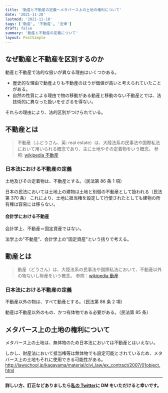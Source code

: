 ```yaml
---
title: '動産と不動産の定義〜メタバース上の土地の権利について'
date: '2021-11-28'
lastmod: '2021-11-18'
tags: ['動産', '不動産', '法律']
draft: false
summary: '動産と不動産の定義について'
layout: PostSimple
---
```


## なぜ動産と不動産を区別するのか

動産と不動産で法的な扱いが異なる理由はいくつかある。

- 歴史的な理由で動産よりも不動産のほうが価値が高いと考えられていたことがある。
- 自然の性質による理由で物の移動がある動産と移動のない不動産とでは、法技術的に異なった扱いをせざるを得ない。

それらの理由により、法的区別がつけられている。

## 不動産とは

> 不動産（ふどうさん、英: real estate）は、大陸法系の民事法や国際私法において用いられる概念であり、主に土地やその定着物をいう概念。
> 参照: [wikipedia 不動産](https://ja.wikipedia.org/wiki/%E4%B8%8D%E5%8B%95%E7%94%A3)

### 日本法における不動産の定義

土地及びその定着物は、不動産とする。（民法第 86 条 1 項）

日本の民法においては土地上の建物は土地と別個の不動産として扱われる（民法第 370 条）
これにより、土地に抵当権を設定して行使されたとしても建物の所有権は容易には移らない。

#### 会計学における不動産

会計学上、不動産＝固定資産ではない。

法学上の"不動産"、会計学上の"固定資産"という括りで考える。

## 動産とは

> 動産（どうさん）は、大陸法系の民事法や国際私法において、不動産以外の物ないし財産をいう概念。
> 参照：[wikipedia 動産](https://ja.wikipedia.org/wiki/%E5%8B%95%E7%94%A3)

### 日本法における不動産の定義

不動産以外の物は、すべて動産とする。（民法第 86 条 2 項）

動産は不動産以外のもの、かつ有体物である必要がある。（民法第 85 条）

## メタバース上の土地の権利について

メタバース上の土地は、無体物のため日本法においては不動産とはいえない。

しかし、財産法において抵当権等は無体物でも設定可能とされているため、メタバース上の土地もそれに使用できる可能性がある。
http://lawschool.jp/kagayama/material/civi_law/ex_contract/2007/01object.html

---

**詳しい方、訂正などありましたら[私の Twitter](https://twitter.com/hayato_omr/)に DM をいただけると幸いです。**
